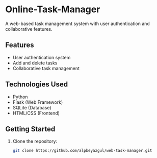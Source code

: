 # Online-Task-Manager
A web-based task management system with user authentication and collaborative features.

## Features

- User authentication system
- Add and delete tasks
- Collaborative task management

## Technologies Used

- Python
- Flask (Web Framework)
- SQLite (Database)
- HTML/CSS (Frontend)

## Getting Started

1. Clone the repository:

   ```bash
   git clone https://github.com/alpbeyazgul/web-task-manager.git
